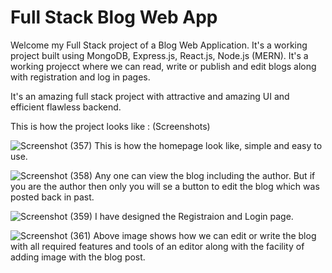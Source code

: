 # Full Stack Blog Web App

Welcome my Full Stack project of a Blog Web Application. It's a working project built using MongoDB, Express.js, React.js, Node.js (MERN).
It's a working projecct where we can read, write or publish and edit blogs along with registration and log in pages.

It's an amazing full stack project with attractive and amazing UI and efficient flawless backend.

This is how the project looks like :
(Screenshots)

![Screenshot (357)](https://github.com/jayeshkhatrirl/Full-Stack-Blog-Web-App/assets/77141912/d911f4a7-b6e6-4eff-9c72-5b4c2fa95bb2)
This is how the homepage look like, simple and easy to use.


![Screenshot (358)](https://github.com/jayeshkhatrirl/Full-Stack-Blog-Web-App/assets/77141912/6d3854a9-30ec-4a22-937f-d1e1ddab419a)
Any one can view the blog including the author. But if you are the author then only you will se a button to edit the blog which was posted back in past.


![Screenshot (359)](https://github.com/jayeshkhatrirl/Full-Stack-Blog-Web-App/assets/77141912/3d110adf-85e4-41c6-8143-06cf2afd1740)
I have designed the Registraion and Login page.


![Screenshot (361)](https://github.com/jayeshkhatrirl/Full-Stack-Blog-Web-App/assets/77141912/38e9e9dc-c6fb-4fc5-bf3e-181cb85f47e7)
Above image shows how we can edit or write the blog with all required features and tools of an editor along with the facility of adding image with the blog post.


